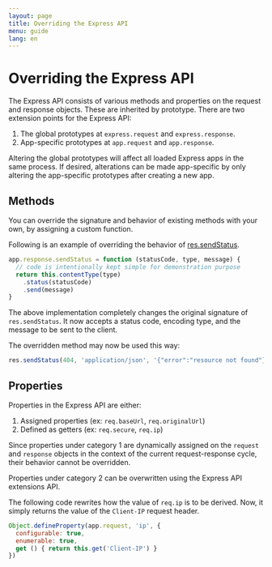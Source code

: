 ```yaml
---
layout: page
title: Overriding the Express API
menu: guide
lang: en
---
```

<div id="page-doc" markdown="1">

# Overriding the Express API

The Express API consists of various methods and properties on the request and response objects. These are inherited by prototype. There are two extension points for the Express API:

1. The global prototypes at `express.request` and `express.response`.
2. App-specific prototypes at `app.request` and `app.response`.

Altering the global prototypes will affect all loaded Express apps in the same process. If desired, alterations can be made app-specific by only altering the app-specific prototypes after creating a new app.

## Methods

You can override the signature and behavior of existing methods with your own, by assigning a custom function.

Following is an example of overriding the behavior of [res.sendStatus](/4x/api.html#res.sendStatus).

```js
app.response.sendStatus = function (statusCode, type, message) {
  // code is intentionally kept simple for demonstration purpose
  return this.contentType(type)
    .status(statusCode)
    .send(message)
}
```

The above implementation completely changes the original signature of `res.sendStatus`. It now accepts a status code, encoding type, and the message to be sent to the client.

The overridden method may now be used this way:

```js
res.sendStatus(404, 'application/json', '{"error":"resource not found"}')
```

## Properties

Properties in the Express API are either:

1. Assigned properties (ex: `req.baseUrl`, `req.originalUrl`)
2. Defined as getters (ex: `req.secure`, `req.ip`)

Since properties under category 1 are dynamically assigned on the `request` and `response` objects in the context of the current request-response cycle, their behavior cannot be overridden.

Properties under category 2 can be overwritten using the Express API extensions API.

The following code rewrites how the value of `req.ip` is to be derived. Now, it simply returns the value of the `Client-IP` request header.

```js
Object.defineProperty(app.request, 'ip', {
  configurable: true,
  enumerable: true,
  get () { return this.get('Client-IP') }
})
```
</div>
